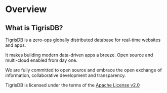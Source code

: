 # Overview

## What is TigrisDB?

[TigrisDB](https://github.com/tigrisdata/tigrisdb) is a zero-ops globally 
distributed database for real-time websites and apps.

It makes building modern data-driven apps a breeze. Open source and 
multi-cloud enabled from day one.

We are fully committed to open source and embrace the open exchange of 
information, collaborative development and transparency.

TigrisDB is licensed under the terms of the 
[Apache License v2.0](http://www.apache.org/licenses/LICENSE-2.0)